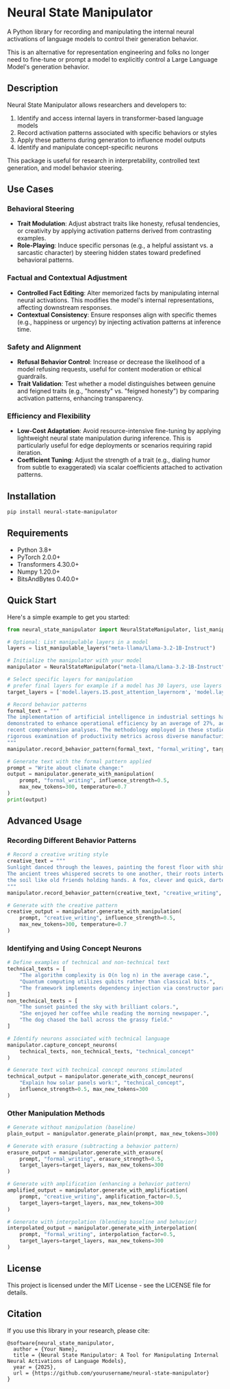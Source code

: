 # Neural State Manipulator

A Python library for recording and manipulating the internal neural activations of language models to control their generation behavior.

This is an alternative for representation engineering and folks no longer need to fine-tune or prompt a model to explicitly control a Large Language Model's generation behavior.

## Description

Neural State Manipulator allows researchers and developers to:

1. Identify and access internal layers in transformer-based language models
2. Record activation patterns associated with specific behaviors or styles
3. Apply these patterns during generation to influence model outputs
4. Identify and manipulate concept-specific neurons

This package is useful for research in interpretability, controlled text generation, and model behavior steering.

## Use Cases

### Behavioral Steering
* **Trait Modulation**: Adjust abstract traits like honesty, refusal tendencies, or creativity by applying activation patterns derived from contrasting examples.
* **Role-Playing**: Induce specific personas (e.g., a helpful assistant vs. a sarcastic character) by steering hidden states toward predefined behavioral patterns.

### Factual and Contextual Adjustment
* **Controlled Fact Editing**: Alter memorized facts by manipulating internal neural activations. This modifies the model's internal representations, affecting downstream responses.
* **Contextual Consistency**: Ensure responses align with specific themes (e.g., happiness or urgency) by injecting activation patterns at inference time.

### Safety and Alignment
* **Refusal Behavior Control**: Increase or decrease the likelihood of a model refusing requests, useful for content moderation or ethical guardrails.
* **Trait Validation**: Test whether a model distinguishes between genuine and feigned traits (e.g., "honesty" vs. "feigned honesty") by comparing activation patterns, enhancing transparency.

### Efficiency and Flexibility
* **Low-Cost Adaptation**: Avoid resource-intensive fine-tuning by applying lightweight neural state manipulation during inference. This is particularly useful for edge deployments or scenarios requiring rapid iteration.
* **Coefficient Tuning**: Adjust the strength of a trait (e.g., dialing humor from subtle to exaggerated) via scalar coefficients attached to activation patterns.

## Installation

```bash
pip install neural-state-manipulator
```

## Requirements

- Python 3.8+
- PyTorch 2.0.0+
- Transformers 4.30.0+
- Numpy 1.20.0+
- BitsAndBytes 0.40.0+

## Quick Start

Here's a simple example to get you started:

```python
from neural_state_manipulator import NeuralStateManipulator, list_manipulable_layers

# Optional: List manipulable layers in a model
layers = list_manipulable_layers("meta-llama/Llama-3.2-1B-Instruct")

# Initialize the manipulator with your model
manipulator = NeuralStateManipulator("meta-llama/Llama-3.2-1B-Instruct")

# Select specific layers for manipulation
# prefer final layers for example if a model has 30 layers, use layers 28, 29, 30 and same for any layer and here I am using the 15th layer since the model has only 16 layers
target_layers = ['model.layers.15.post_attention_layernorm', 'model.layers.15.mlp.gate_proj']

# Record behavior patterns
formal_text = """
The implementation of artificial intelligence in industrial settings has been
demonstrated to enhance operational efficiency by an average of 27%, according to
recent comprehensive analyses. The methodology employed in these studies involved
rigorous examination of productivity metrics across diverse manufacturing environments.
"""
manipulator.record_behavior_pattern(formal_text, "formal_writing", target_layers)

# Generate text with the formal pattern applied
prompt = "Write about climate change:"
output = manipulator.generate_with_manipulation(
    prompt, "formal_writing", influence_strength=0.5, 
    max_new_tokens=300, temperature=0.7
)
print(output)
```

## Advanced Usage

### Recording Different Behavior Patterns

```python
# Record a creative writing style
creative_text = """
Sunlight danced through the leaves, painting the forest floor with shimmering gold.
The ancient trees whispered secrets to one another, their roots intertwined beneath
the soil like old friends holding hands. A fox, clever and quick, darted between shadows.
"""
manipulator.record_behavior_pattern(creative_text, "creative_writing", target_layers)

# Generate with the creative pattern
creative_output = manipulator.generate_with_manipulation(
    prompt, "creative_writing", influence_strength=0.5,
    max_new_tokens=300, temperature=0.7
)
```

### Identifying and Using Concept Neurons

```python
# Define examples of technical and non-technical text
technical_texts = [
    "The algorithm complexity is O(n log n) in the average case.",
    "Quantum computing utilizes qubits rather than classical bits.",
    "The framework implements dependency injection via constructor parameters."
]
non_technical_texts = [
    "The sunset painted the sky with brilliant colors.",
    "She enjoyed her coffee while reading the morning newspaper.",
    "The dog chased the ball across the grassy field."
]

# Identify neurons associated with technical language
manipulator.capture_concept_neurons(
    technical_texts, non_technical_texts, "technical_concept"
)

# Generate text with technical concept neurons stimulated
technical_output = manipulator.generate_with_concept_neurons(
    "Explain how solar panels work:", "technical_concept", 
    influence_strength=0.5, max_new_tokens=300
)
```

### Other Manipulation Methods

```python
# Generate without manipulation (baseline)
plain_output = manipulator.generate_plain(prompt, max_new_tokens=300)

# Generate with erasure (subtracting a behavior pattern)
erasure_output = manipulator.generate_with_erasure(
    prompt, "formal_writing", erasure_strength=0.5, 
    target_layers=target_layers, max_new_tokens=300
)

# Generate with amplification (enhancing a behavior pattern)
amplified_output = manipulator.generate_with_amplification(
    prompt, "creative_writing", amplification_factor=0.5,
    target_layers=target_layers, max_new_tokens=300
)

# Generate with interpolation (blending baseline and behavior)
interpolated_output = manipulator.generate_with_interpolation(
    prompt, "formal_writing", interpolation_factor=0.5,
    target_layers=target_layers, max_new_tokens=300
)
```

## License

This project is licensed under the MIT License - see the LICENSE file for details.

## Citation

If you use this library in your research, please cite:

```
@software{neural_state_manipulator,
  author = {Your Name},
  title = {Neural State Manipulator: A Tool for Manipulating Internal Neural Activations of Language Models},
  year = {2025},
  url = {https://github.com/yourusername/neural-state-manipulator}
}
```